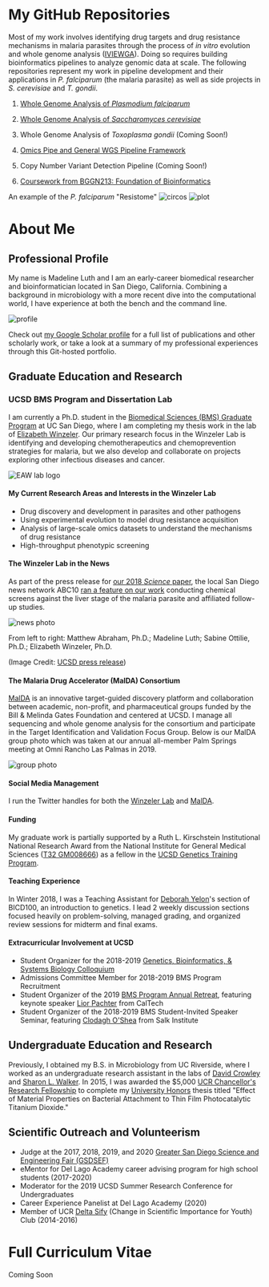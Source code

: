 # My GitHub Repositories
Most of my work involves identifying drug targets and drug resistance mechanisms in malaria parasites through the process of *in vitro* evolution and whole genome analysis ([IVIEWGA](https://www.ncbi.nlm.nih.gov/pubmed/29451780#)). Doing so requires building bioinformatics pipelines to analyze genomic data at scale. The following repositories represent my work in pipeline development and their applications in *P. falciparum* (the malaria parasite) as well as side projects in *S. cerevisiae* and *T. gondii*.

1. [Whole Genome Analysis of *Plasmodium falciparum*](https://github.com/MadelineRLuth/p_falciparum_analyses)

2. [Whole Genome Analysis of *Saccharomyces cerevisiae*](https://github.com/MadelineRLuth/yeast_analyses)

3. Whole Genome Analysis of *Toxoplasma gondii* (Coming Soon!)

4. [Omics Pipe and General WGS Pipeline Framework](https://github.com/MadelineRLuth/Omics_Pipe)

5. Copy Number Variant Detection Pipeline (Coming Soon!)

6. [Coursework from BGGN213: Foundation of Bioinformatics](https://madelinerluth.github.io/bggn213/)

An example of the *P. falciparum* "Resistome"
![circos](https://github.com/MadelineRLuth/p_falciparum_analyses/raw/master/Pf_circos_plot.png)
![plot](https://github.com/MadelineRLuth/p_falciparum_analyses/raw/master/colored_final_counts_plot_pf.png)





# About Me

## Professional Profile
My name is Madeline Luth and I am an early-career biomedical researcher and bioinformatician located in San Diego, California. Combining a background in microbiology with a more recent dive into the computational world, I have experience at both the bench and the command line.

![profile](https://avatars1.githubusercontent.com/u/50251155?s=460&v=4)

Check out [my Google Scholar profile](https://scholar.google.com/citations?user=ZwSmvToAAAAJ&hl=en) for a full list of publications and other scholarly work, or take a look at a summary of my professional experiences through this Git-hosted portfolio.

## Graduate Education and Research

### UCSD BMS Program and Dissertation Lab
I am currently a Ph.D. student in the [Biomedical Sciences (BMS) Graduate Program](https://biomedsci.ucsd.edu) at UC San Diego, where I am completing my thesis work in the lab of [Elizabeth Winzeler](https://winzeler.ucsd.edu/). Our primary research focus in the Winzeler Lab is identifying and developing chemotherapeutics and chemoprevention strategies for malaria, but we also develop and collaborate on projects exploring other infectious diseases and cancer.

![EAW lab logo](http://winzeler.ucsd.edu/wp-content/uploads/2016/09/winzeler-logo-3-001.png)

#### My Current Research Areas and Interests in the Winzeler Lab
* Drug discovery and development in parasites and other pathogens
* Using experimental evolution to model drug resistance acquisition
* Analysis of large-scale omics datasets to understand the mechanisms of drug resistance
* High-throughput phenotypic screening

#### The Winzeler Lab in the News
As part of the press release for [our 2018 *Science* paper](https://science.sciencemag.org/content/362/6419/eaat9446.abstract), the local San Diego news network ABC10 [ran a feature on our work](https://www.10news.com/news/san-diego-students-helping-to-lead-quest-to-end-malaria) conducting chemical screens against the liver stage of the malaria parasite and affiliated follow-up studies.

![news photo](https://ucsdnews.ucsd.edu/news_uploads/2018_12_06_winzler_researchteam_UCSDHealth.jpg)

From left to right: Matthew Abraham, Ph.D.; Madeline Luth; Sabine Ottilie, Ph.D.; Elizabeth Winzeler, Ph.D.

(Image Credit: [UCSD press release](https://ucsdnews.ucsd.edu/pressrelease/half_a_million_tests_and_many_later_new_buzz_about_a_malaria_prevention_drug))

#### The Malaria Drug Accelerator (MalDA) Consortium
[MalDA](https://winzeler.ucsd.edu/malda/) is an innovative target-guided discovery platform and collaboration between academic, non-profit, and pharmaceutical groups funded by the Bill & Melinda Gates Foundation and centered at UCSD. I manage all sequencing and whole genome analysis for the consortium and participate in the Target Identification and Validation Focus Group. Below is our MalDA group photo which was taken at our annual all-member Palm Springs meeting at Omni Rancho Las Palmas in 2019.

![group photo](https://pbs.twimg.com/profile_banners/1198263575577534466/1575651873/600x200)

#### Social Media Management
I run the Twitter handles for both the [Winzeler Lab](https://twitter.com/WinzelerLabUCSD) and [MalDA](https://twitter.com/MalariaTargetID).

#### Funding
My graduate work is partially supported by a Ruth L. Kirschstein Institutional National Research Award from the National Institute for General Medical Sciences ([T32 GM008666](https://grantome.com/grant/NIH/T32-GM008666-16)) as a fellow in the [UCSD Genetics Training Program](http://genetics.ucsd.edu).

#### Teaching Experience
In Winter 2018, I was a Teaching Assistant for [Deborah Yelon](https://www-biology.ucsd.edu/research/faculty/dyelon)'s section of BICD100, an introduction to genetics. I lead 2 weekly discussion sections focused heavily on problem-solving, managed grading, and organized review sessions for midterm and final exams.

#### Extracurricular Involvement at UCSD
* Student Organizer for the 2018-2019 [Genetics, Bioinformatics, & Systems Biology Colloquium](http://genomic.weebly.com)
* Admissions Committee Member for 2018-2019 BMS Program Recruitment
* Student Organizer of the 2019 [BMS Program Annual Retreat](https://biomedsci.ucsd.edu/calendar/bms-retreat.html), featuring keynote speaker [Lior Pachter](https://pachterlab.github.io) from CalTech
* Student Organizer of the 2018-2019 BMS Student-Invited Speaker Seminar, featuring [Clodagh O'Shea](https://www.salk.edu/scientist/clodagh-oshea/) from Salk Institute

## Undergraduate Education and Research
Previously, I obtained my B.S. in Microbiology from UC Riverside, where I worked as an undergraduate research assistant in the labs of [David Crowley](https://profiles.ucr.edu/app/home/profile/crowley) and [Sharon L. Walker](https://drexel.edu/engineering/about/faculty-staff/W/walker-sharon/). In 2015, I was awarded the $5,000 [UCR Chancellor's Research Fellowship](https://se.ucr.edu/research/chancellor_fellowship) to complete my [University Honors](https://honors.ucr.edu) thesis titled "Effect of Material Properties on Bacterial Attachment to Thin Film Photocatalytic Titanium Dioxide."

## Scientific Outreach and Volunteerism
* Judge at the 2017, 2018, 2019, and 2020 [Greater San Diego Science and Engineering Fair (GSDSEF)](https://www.gsdsef.org)
* eMentor for Del Lago Academy career advising program for high school students (2017-2020)
* Moderator for the 2019 UCSD Summer Research Conference for Undergraduates
* Career Experience Panelist at Del Lago Academy (2020)
* Member of UCR [Delta Sify](http://deltasify.weebly.com) (Change in Scientific Importance for Youth) Club (2014-2016)

# Full Curriculum Vitae
Coming Soon

